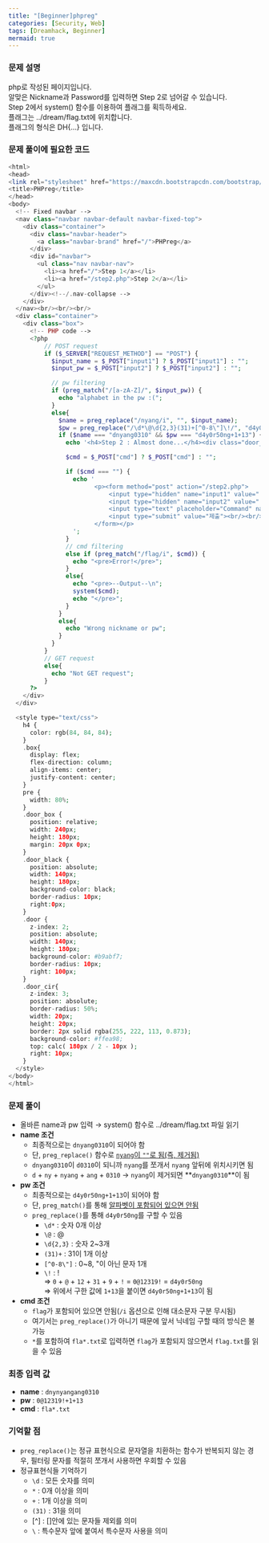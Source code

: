 ```yaml
---
title: "[Beginner]phpreg"
categories: [Security, Web]
tags: [Dreamhack, Beginner]
mermaid: true
---
```

### 문제 설명  
php로 작성된 페이지입니다.  
알맞은 Nickname과 Password를 입력하면 Step 2로 넘어갈 수 있습니다.  
Step 2에서 system() 함수를 이용하여 플래그를 획득하세요.  
플래그는 ../dream/flag.txt에 위치합니다.  
플래그의 형식은 DH{...} 입니다.  

### 문제 풀이에 필요한 코드  
```php
<html>
<head>
<link rel="stylesheet" href="https://maxcdn.bootstrapcdn.com/bootstrap/3.3.2/css/bootstrap.min.css">
<title>PHPreg</title>
</head>
<body>
  <!-- Fixed navbar -->
  <nav class="navbar navbar-default navbar-fixed-top">
    <div class="container">
      <div class="navbar-header">
        <a class="navbar-brand" href="/">PHPreg</a>
      </div>
      <div id="navbar">
        <ul class="nav navbar-nav">
          <li><a href="/">Step 1</a></li>
          <li><a href="/step2.php">Step 2</a></li>
        </ul>
      </div><!--/.nav-collapse -->
    </div>
  </nav><br/><br/><br/>
  <div class="container">
    <div class="box">
      <!-- PHP code -->
      <?php
          // POST request
          if ($_SERVER["REQUEST_METHOD"] == "POST") {
            $input_name = $_POST["input1"] ? $_POST["input1"] : "";
            $input_pw = $_POST["input2"] ? $_POST["input2"] : "";

            // pw filtering
            if (preg_match("/[a-zA-Z]/", $input_pw)) {
              echo "alphabet in the pw :(";
            }
            else{
              $name = preg_replace("/nyang/i", "", $input_name);
              $pw = preg_replace("/\d*\@\d{2,3}(31)+[^0-8\"]\!/", "d4y0r50ng", $input_pw);
              if ($name === "dnyang0310" && $pw === "d4y0r50ng+1+13") {
                echo '<h4>Step 2 : Almost done...</h4><div class="door_box"><div class="door_black"></div><div class="door"><div class="door_cir"></div></div></div>';

                $cmd = $_POST["cmd"] ? $_POST["cmd"] : "";

                if ($cmd === "") {
                  echo '
                        <p><form method="post" action="/step2.php">
                            <input type="hidden" name="input1" value="'.$input_name.'">
                            <input type="hidden" name="input2" value="'.$input_pw.'">
                            <input type="text" placeholder="Command" name="cmd">
                            <input type="submit" value="제출"><br/><br/>
                        </form></p>
                  ';
                }
                // cmd filtering
                else if (preg_match("/flag/i", $cmd)) {
                  echo "<pre>Error!</pre>";
                }
                else{
                  echo "<pre>--Output--\n";
                  system($cmd);
                  echo "</pre>";
                }
              }
              else{
                echo "Wrong nickname or pw";
              }
            }
          }
          // GET request
          else{
            echo "Not GET request";
          }
      ?>
    </div>
  </div>

  <style type="text/css">
    h4 {
      color: rgb(84, 84, 84);
    }
    .box{
      display: flex;
      flex-direction: column;
      align-items: center;
      justify-content: center;
    }
    pre {
      width: 80%;
    }
    .door_box {
      position: relative;
      width: 240px;
      height: 180px;
      margin: 20px 0px;
    }
    .door_black {
      position: absolute;
      width: 140px;
      height: 180px;
      background-color: black;
      border-radius: 10px;
      right:0px;
    }
    .door {
      z-index: 2;
      position: absolute;
      width: 140px;
      height: 180px;
      background-color: #b9abf7;
      border-radius: 10px;
      right: 100px;
    }
    .door_cir{
      z-index: 3;
      position: absolute;
      border-radius: 50%;
      width: 20px;
      height: 20px;
      border: 2px solid rgba(255, 222, 113, 0.873);
      background-color: #ffea98;
      top: calc( 180px / 2 - 10px );
      right: 10px;
    }
  </style>
</body>
</html>
```

### 문제 풀이  
- 올바른 name과 pw 입력 → system() 함수로 ../dream/flag.txt 파일 읽기  
- **name 조건**  
    - 최종적으로는 `dnyang0310`이 되어야 함  
    - 단, `preg_replace()` 함수로 <u>`nyang`이 `""`로 됨(즉, 제거됨)</u>  
    - `dnyang0310`이 `d0310`이 되니까 `nyang`를 쪼개서 `nyang` 앞뒤에 위치시키면 됨  
    - `d` + `ny` + `nyang` + `ang` + `0310` → `nyang`이 제거되면 **`dnyang0310`**이 됨  
- **pw 조건**  
    - 최종적으로는 `d4y0r50ng+1+13`이 되어야 함  
    - 단, `preg_match()`를 통해 <u>알파벳이 포함되어 있으면 안됨</u>  
    - `preg_replace()`를 통해 `d4y0r50ng`를 구할 수 있음  
        - `\d*` : 숫자 0개 이상  
        - `\@` : @  
        - `\d{2,3}` : 숫자 2~3개  
        - `(31)+` : 31이 1개 이상  
        - `[^0-8\"]` : 0~8, "이 아닌 문자 1개  
        - `\!` : !  
        ⇒ `0` + `@` + `12` + `31` + `9` + `!` = `0@12319!` = `d4y0r50ng`  
    ⇒ 위에서 구한 값에 `1+13`을 붙이면 `d4y0r50ng+1+13`이 됨  
- **cmd 조건**  
    - `flag`가 포함되어 있으면 안됨(`/i` 옵션으로 인해 대소문자 구분 무시됨)  
    - 여기서는 `preg_replace()`가 아니기 때문에 앞서 닉네임 구할 때의 방식은 불가능  
    - `*`를 포함하여 `fla*.txt`로 입력하면 `flag`가 포함되지 않으면서 `flag.txt`를 읽을 수 있음  

### 최종 입력 값  
- **name** : `dnynyangang0310`  
- **pw** : `0@12319!+1+13`  
- **cmd** : `fla*.txt`  

### 기억할 점  
- `preg_replace()`는 정규 표현식으로 문자열을 치환하는 함수가 반복되지 않는 경우, 필터링 문자를 적절히 쪼개서 사용하면 우회할 수 있음  
- 정규표현식들 기억하기  
    - `\d` : 모든 숫자를 의미  
    - `*` : 0개 이상을 의미  
    - `+` : 1개 이상을 의미  
    - `(31)` : 31을 의미  
    - [^] : []안에 있는 문자들 제외를 의미  
    - `\` : 특수문자 앞에 붙여서 특수문자 사용을 의미  
